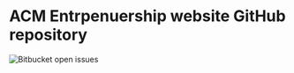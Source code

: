 # ACM Entrpenuership website GitHub repository

![Bitbucket open issues](https://img.shields.io/bitbucket/issues/parsa-hj/acm-e-website)

